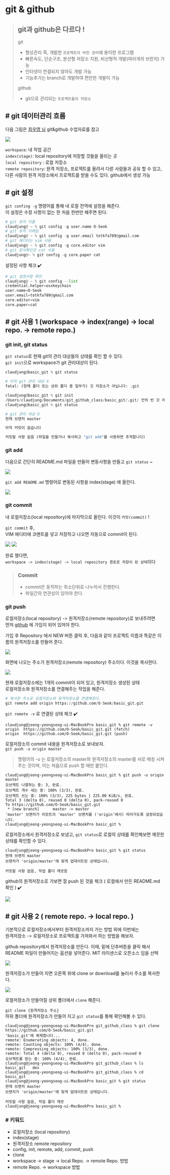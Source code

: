 # git & github 

> ## git과 github은 다르다 !
>git
>- 형상관리 즉, 개발한 `프로젝트의 버전 관리`에 용이한 프로그램   
>- 빠른속도, 단순구조, 분산형 저장소 지원, 비선형적 개발(여러개의 브런치) 가능
>- 인터넷이 연결되지 않아도 개발 가능
>- 기능추가는 branch로 개발하여 편안한 개발이 가능
>  
>github
>- git으로 관리되는 `프로젝트들의 저장소`

## # git 데이터관리 흐름
다음 그림은 [최우영 님](https://github.com/ulgoon/essential-git) git&github 수업자료를 참고 

<img src="./image/../../image/git_data_transport_commands.png">

`workspace`: 내 작업 공간  
`index(stage)`: local repository에 저장할 것들을 올리는 곳  
`local repository` : 로컬 저장소  
`remote repository`: 원격 저장소, 프로젝트를 올려서 다른 사람들과 공유 할 수 있고, 다른 사람의 원격 저장소에서 프로젝트를 받을 수도 있다. github에서 생성 가능
  
## # git 설정
`git confing -g` 명령어를 통해 내 로컬 전역에 설정을 해준다.   
이 설정은 수정 사항이 없는 한 처음 한번만 해주면 된다.  
```py
# git 유저 이름
claudjung@ ~ % git config -g user.name O-Seok
# git 유저 이메일
claudjung@ ~ % git config -g user.email totkfa789@gmail.com
# git 에디터는 vim 사용
claudjung@ ~ % git config -g core.editor vim
# git 문서확인은 cat 사용
claudjung@~ % git config -g core.paper cat
```
설정된 사항 체크 ✔️
```py
# git 설정사항 확인
claudjung@ ~ % git config --list
credential.helper=osxkeychain
user.name=O-Seok
user.email=totkfa789@gmail.com
core.editor=vim
core.paper=cat

```

## # git 사용 1 (workspace -> index(range) -> local repo. -> remote repo.)

### **git init, git status**

`git status`로 현재 git의 관리 대상들의 상태를 확인 할 수 있다.  
`git init`으로 workspace가 git 관리대상이 된다.
```py
claudjung@basic_git % git status

# 아직 git 관리 대상 X
fatal: (현재 폴더 또는 상위 폴더 중 일부가) 깃 저장소가 아닙니다: .git

claudjung@basic_git % git init
/Users/claudjung/Documents/git_github_class/basic_git/.git/ 안의 빈 깃 저장소를 다시 초기화했습니다
claudjung@basic_git % git status

# git 관리 대상 O
현재 브랜치 master

아직 커밋이 없습니다

커밋할 사항 없음 (파일을 만들거나 복사하고 "git add"를 사용하면 추적합니다)
```

### **git add**

다음으로 간단히 README.md 파일을 만들어 변동사항을 만들고 `git status` ~

<img src="./img/../../image/git_add_before.png">

`git add README.md` 명령어로 변동된 사항을 index(stage) 에 올린다.

<img src="./image/../../image/git_add_after.png">

### **git commit**

내 로컬저장소(local repository)에 마지막으로 올린다. 이것이 `커밋(commit)` !  

`git commit` 후,  
VIM 에디터에 코멘트를 넣고 저장하고 나오면 자동으로 commit이 된다.

<img src="./img/../../image/git_commit_comment.png">
<img src="./img/../../image/git_commit_after.png">

완료 했다면,  
`workspace -> index(stage) -> local repository 경로로 저장이 된 상태`이다

> ### Commit
>   - commit은 동작하는 최소단위로 나누어서 진행한다.
>   - 파일간의 연관성이 있어야 한다.


### **git push**

로컬저장소(local repository) -> 원격저장소(remote repository)로 보내주려면  
먼저 [github](https://www.github.com) 에 가입이 되어 있어야 한다.

가입 후 Repository 에서 NEW 버튼 클릭 후, 다음과 같이 프로젝트 이름과 똑같은 이름의 원격저장소를 만들어 준다.

<img src="./../image/create_remote_repo_ing.png">

화면에 나오는 주소가 원격저장소(remote repository) 주소이다. 이것을 복사한다.

<img src="./../image/copy_remote_repository.png">

현재 로컬저장소에는 1개의 commit이 되어 있고, 원격저장소 생성된 상태  
로컬저장소와 원격저장소를 연결해주는 작업을 해준다.
```py
# 복사한 주소로 로컬저장소와 원격저장소를 연결해준다.
git remote add origin https://github.com/O-Seok/basic_git.git
```

`git remote -v` 로 연결된 상태 체크 ✔️
```
claudjung@jeong-yeongseog-ui-MacBookPro basic_git % git remote -v
origin	https://github.com/O-Seok/basic_git.git (fetch)
origin	https://github.com/O-Seok/basic_git.git (push)
```

로컬저장소의 commit 내용을 원격저장소로 보내보자.  
`git push -u origin master`
> 명령어의 -u 는 로컬저장소의 master와 원격저장소의 master를 서로 매칭 시켜주는 것이며, 이는 처음으로 push 할 때만 붙인다.
```
claudjung@jeong-yeongseog-ui-MacBookPro basic_git % git push -u origin master
오브젝트 나열하는 중: 3, 완료.
오브젝트 개수 세는 중: 100% (3/3), 완료.
오브젝트 쓰는 중: 100% (3/3), 225 bytes | 225.00 KiB/s, 완료.
Total 3 (delta 0), reused 0 (delta 0), pack-reused 0
To https://github.com/O-Seok/basic_git.git
 * [new branch]      master -> master
'master' 브랜치가 리모트의 'master' 브랜치를 ('origin'에서) 따라가도록 설정되었습니다.
claudjung@jeong-yeongseog-ui-MacBookPro basic_git % 
```
로컬저장소에서 원격저장소로 보냈고, `git status`로 로컬의 상태를 확인해보면 꺠끗한 상태를 확인할 수 있다.

```
claudjung@jeong-yeongseog-ui-MacBookPro basic_git % git status
현재 브랜치 master
브랜치가 'origin/master'에 맞게 업데이트된 상태입니다.

커밋할 사항 없음, 작업 폴더 깨끗함
```

github의 원격저장소로 가보면 잘 push 된 것을 체크 ( 로컬에서 만든 README.md 확인 ) ✔️

<img src="./../image/push_result.png">

## # git 사용 2 ( remote repo. -> local repo. )
기본적으로 로컬저장소에서부터 원격저장소까지 가는 방법 외에 이번에는  
원격저장소 -> 로컬저장소로 프로젝트를 가져와서 하는 방법을 해보자.

github repository에서 원격저장소를 만든다. 이때, 밑에 단추버튼을 클릭 해서 README 파일이 만들어지는 옵션을 넣어준다. MIT 라이센스로 오픈소스 임을 선택

<img src="../image/remote_repo_make.png">

원격저장소가 만들어 지면 오른쪽 위에 clone or download를 눌러서 주소를 복사한다.

<img src="../image/clone_or_download.png">

로컬저장소가 만들어질 상위 폴더에서 `clone` 해준다.   

`git clone {원격저장소 주소}`   
하위 폴더에 원격저장소가 만들어 지고 `git status`를 통해 확인해볼 수 있다.
```
claudjung@jeong-yeongseog-ui-MacBookPro git_github_class % git clone https://github.com/O-Seok/basic_git.git
'basic_git'에 복제합니다...
remote: Enumerating objects: 4, done.
remote: Counting objects: 100% (4/4), done.
remote: Compressing objects: 100% (3/3), done.
remote: Total 4 (delta 0), reused 0 (delta 0), pack-reused 0
오브젝트를 받는 중: 100% (4/4), 완료.
claudjung@jeong-yeongseog-ui-MacBookPro git_github_class % ls
basic_git	dev
claudjung@jeong-yeongseog-ui-MacBookPro git_github_class % cd basic_git 
claudjung@jeong-yeongseog-ui-MacBookPro basic_git % git status
현재 브랜치 master
브랜치가 'origin/master'에 맞게 업데이트된 상태입니다.

커밋할 사항 없음, 작업 폴더 깨끗
claudjung@jeong-yeongseog-ui-MacBookPro basic_git % 
```

### # 키워드
  - 로컬저장소 (local repository)
  - index(stage)
  - 원격저장소 remote repository
  - config, init, remote, add, commit, push
  - clone
  - workspace -> stage -> local Repo. -> remote Repo. 방법
  - remote Repo. -> workspace 방법

